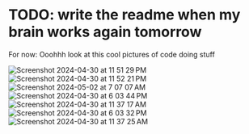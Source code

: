 # TODO: write the readme when my brain works again tomorrow

For now:
Ooohhh look at this cool pictures of code doing stuff

![Screenshot 2024-04-30 at 11 51 29 PM](https://github.com/JamesDarby345/Vesuvius_3D_datasets/assets/49734270/30cb539e-1cb6-42ce-8182-dd97ca5a5a1c)
![Screenshot 2024-04-30 at 11 52 21 PM](https://github.com/JamesDarby345/Vesuvius_3D_datasets/assets/49734270/e8fbaa11-c852-44f9-8bf6-605ad1d4c99a)
![Screenshot 2024-05-02 at 7 07 07 AM](https://github.com/JamesDarby345/Vesuvius_3D_datasets/assets/49734270/208ec86f-ac7c-4c0c-915f-ff3b5a22a00f)
![Screenshot 2024-04-30 at 6 03 44 PM](https://github.com/JamesDarby345/Vesuvius_3D_datasets/assets/49734270/ccc349b5-aa0d-4bbb-b71c-5063cb031df6)
![Screenshot 2024-04-30 at 11 37 17 AM](https://github.com/JamesDarby345/Vesuvius_3D_datasets/assets/49734270/a4a90256-798c-4bd5-8a48-0d1862716c29)
![Screenshot 2024-04-30 at 6 03 32 PM](https://github.com/JamesDarby345/Vesuvius_3D_datasets/assets/49734270/3693e538-4155-4e4e-8504-66e650ecca3c)
![Screenshot 2024-04-30 at 11 37 25 AM](https://github.com/JamesDarby345/Vesuvius_3D_datasets/assets/49734270/fde955c8-91de-4160-b759-e32c585112df)
